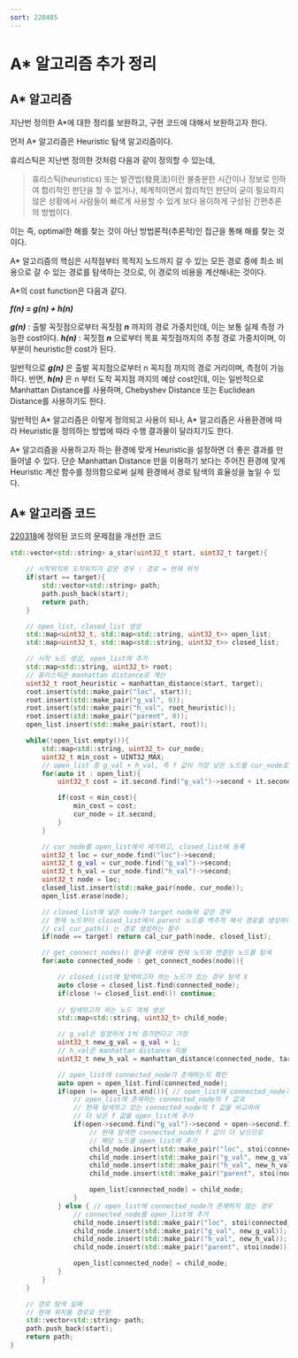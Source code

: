 ```yaml
---
sort: 220405
---
```


# A* 알고리즘 추가 정리

## A* 알고리즘

지난번 정의한 A*에 대한 정리를 보완하고, 구현 코드에 대해서 보완하고자 한다.

먼저 A* 알고리즘은 Heuristic 탐색 알고리즘이다. 

휴리스틱은 지난번 정의한 것처럼 다음과 같이 정의할 수 있는데,

> 휴리스틱(heuristics) 또는 발견법(發見法)이란 불충분한 시간이나 정보로 인하여 합리적인 판단을 할 수 없거나, 체계적이면서 합리적인 판단이 굳이 필요하지 않은 상황에서 사람들이 빠르게 사용할 수 있게 보다 용이하게 구성된 간편추론의 방법이다.

이는 즉, optimal한 해를 찾는 것이 아닌 방법론적(추론적)인 접근을 통해 해를 찾는 것이다.

A* 알고리즘의 핵심은 시작점부터 목적지 노드까지 갈 수 있는 모든 경로 중에 최소 비용으로 갈 수 있는 경로를 탐색하는 것으로, 이 경로의 비용을 계산해내는 것이다.

A*의 cost function은 다음과 같다.

***f(n) = g(n) + h(n)***

***g(n)*** : 출발 꼭짓점으로부터 꼭짓점 ***n*** 까지의 경로 가중치인데, 이는 보통 실제 측정 가능한 cost이다.
***h(n)*** : 꼭짓점 ***n*** 으로부터 목표 꼭짓점까지의 추정 경로 가중치이며, 이 부분이 heuristic한 cost가 된다.

일반적으로 ***g(n)*** 은 출발 꼭지점으로부터 n 꼭지점 까지의 경로 거리이며, 측정이 가능하다.
반면, ***h(n)*** 은 n 부터 도착 꼭지점 까지의 예상 cost인데, 이는 일반적으로 Manhattan Distance를 사용하며, Chebyshev Distance 또는 Euclidean Distance를 사용하기도 한다.

일반적인 A* 알고리즘은 이렇게 정의되고 사용이 되나, A* 알고리즘은 사용환경에 따라 Heuristic을 정의하는 방법에 따라 수행 결과물이 달라지기도 한다.

A* 알고리즘을 사용하고자 하는 환경에 맞게 Heuristic을 설정하면 더 좋은 결과를 만들어낼 수 있다. 단순 Manhattan Distance 만을 이용하기 보다는 주어진 환경에 맞게 Heuristic 계산 함수를 정의함으로써 실제 환경에서 경로 탐색의 효율성을 높일 수 있다.

## A* 알고리즘 코드

[220318](~/0005DevelopmentNode/DevelopmentNote/220318.html)에 정의된 코드의 문제점을 개선한 코드

```cpp
std::vector<std::string> a_star(uint32_t start, uint32_t target){

    // 시작위치와 도착위치가 같은 경우 : 경로 = 현재 위치
    if(start == target){
        std::vector<std::string> path;
        path.push_back(start);
        return path;
    }

    // open_list, closed_list 생성
    std::map<uint32_t, std::map<std::string, uint32_t>> open_list;
    std::map<uint32_t, std::map<std::string, uint32_t>> closed_list;

    // 시작 노드 생성, open_list에 추가
    std::map<std::string, uint32_t> root;
    // 휴리스틱은 manhattan distance로 계산
    uint32_t root_heuristic = manhattan_distance(start, target);
    root.insert(std::make_pair("loc", start));
    root.insert(std::make_pair("g_val", 0));
    root.insert(std::make_pair("h_val", root_heuristic));
    root.insert(std::make_pair("parent", 0));
    open_list.insert(std::make_pair(start, root));

    while(!open_list.empty()){
        std::map<std::string, uint32_t> cur_node;
        uint32_t min_cost = UINT32_MAX;
        // open_list 중 g_val + h_val, 즉 f 값이 가장 낮은 노드를 cur_node로 선택
        for(auto it : open_list){
            uint32_t cost = it.second.find("g_val")->second + it.second.find("h_val")->second;

            if(cost < min_cost){
                min_cost = cost;
                cur_node = it.second;
            }
        }

        // cur_node를 open_list에서 제거하고, closed_list에 등록
        uint32_t loc = cur_node.find("loc")->second;
        uint32_t g_val = cur_node.find("g_val")->second;
        uint32_t h_val = cur_node.find("h_val")->second;
        uint32_t node = loc;
        closed_list.insert(std::make_pair(node, cur_node));
        open_list.erase(node);

        // closed_list에 넣은 node가 target node와 같은 경우
        // 현재 노드부터 closed_list에서 parent 노드를 역추적 해서 경로를 생성하여 리턴
        // cal_cur_path() 는 경로 생성하는 함수
        if(node == target) return cal_cur_path(node, closed_list);

        // get_connect_nodes() 함수를 이용해 현재 노드와 연결된 노드를 탐색
        for(auto connected_node : get_connect_nodes(node)){

            // closed_list에 탐색하고자 하는 노드가 있는 경우 탐색 X
            auto close = closed_list.find(connected_node);
            if(close != closed_list.end()) continue;
            
            // 탐색하고자 하는 노드 객체 생성
            std::map<std::string, uint32_t> child_node;

            // g_val은 일정하게 1씩 증가한다고 가정
            uint32_t new_g_val = g_val + 1;
            // h_val은 manhattan distance 이용
            uint32_t new_h_val = manhattan_distance(connected_node, target);

            // open_list에 connected_node가 존재하는지 확인
            auto open = open_list.find(connected_node);
            if(open != open_list.end()){ // open_list에 connected_node가 존재하는 경우
                // open_list에 존재하는 connected_node의 f 값과
                // 현재 탐색하고 있는 connected_node의 f 값을 비교하여
                // 더 낮은 f 값을 open_list에 추가
                if(open->second.find("g_val")->second + open->second.find("h_val")->second > new_g_val + new_h_val){
                    // 현재 탐색한 connected_node의 f 값이 더 낮으므로
                    // 해당 노드를 open_list에 추가
                    child_node.insert(std::make_pair("loc", stoi(connected_node)));
                    child_node.insert(std::make_pair("g_val", new_g_val));
                    child_node.insert(std::make_pair("h_val", new_h_val));
                    child_node.insert(std::make_pair("parent", stoi(node)));

                    open_list[connected_node] = child_node;
                }
            } else { // open_list에 connected_node가 존재하지 않는 경우
                // connected_node를 open_list에 추가
                child_node.insert(std::make_pair("loc", stoi(connected_node)));
                child_node.insert(std::make_pair("g_val", new_g_val));
                child_node.insert(std::make_pair("h_val", new_h_val));
                child_node.insert(std::make_pair("parent", stoi(node)));

                open_list[connected_node] = child_node;
            }
        }
    }

    // 경로 탐색 실패
    // 현재 위치를 경로로 반환
    std::vector<std::string> path;
    path.push_back(start);
    return path;
}
```